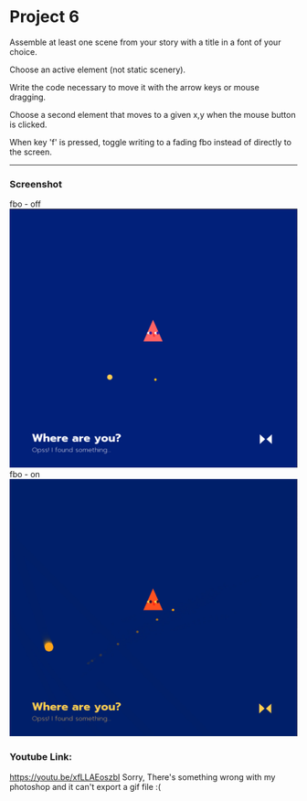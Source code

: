 # Project 6

Assemble at least one scene from your story with a title in a font of your choice.

Choose an active element (not static scenery).

Write the code necessary to move it with the arrow keys or mouse dragging.

Choose a second element that moves to a given x,y when the mouse button is clicked.

When key 'f' is pressed, toggle writing to a fading fbo instead of directly to the screen.
___________
### Screenshot
fbo - off
![load img1](imgs/img-01.jpg)
fbo - on
![load img2](imgs/img-02.jpg)

### Youtube Link:
https://youtu.be/xfLLAEoszbI
Sorry, There's something wrong with my photoshop and it can't export a gif file :( 
